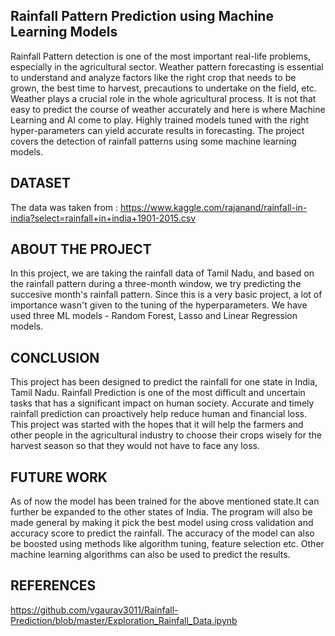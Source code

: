 ## Rainfall Pattern Prediction using Machine Learning Models

Rainfall Pattern detection is one of the most important real-life problems, especially in the agricultural sector. Weather pattern forecasting is essential to understand and
analyze factors like the right crop that needs to be grown, the best time to harvest, precautions to undertake on the field, etc. Weather plays a crucial role in the whole agricultural process. It is not that easy to predict the course of weather accurately and here is where Machine Learning and AI come to play. Highly trained models tuned with the right hyper-parameters can yield accurate results in forecasting. The project covers the detection of rainfall patterns using some machine learning models.

## DATASET 

The data was taken from : https://www.kaggle.com/rajanand/rainfall-in-india?select=rainfall+in+india+1901-2015.csv

## ABOUT THE PROJECT

In this project, we are taking the rainfall data of Tamil Nadu, and based on the rainfall pattern during a three-month window, we try predicting the succesive month's 
rainfall pattern. Since this is a very basic project, a lot of importance wasn't given to the tuning of the hyperparameters. We have used three ML models - Random Forest, Lasso and Linear Regression models. 

## CONCLUSION

This project has been designed to predict the rainfall for one state in India, Tamil Nadu. Rainfall Prediction is one of the most difficult and uncertain tasks that has a significant impact on human society. Accurate and timely rainfall prediction can proactively help reduce human and financial loss. This project was started with the hopes that it will help the farmers and other people in the agricultural industry to choose their crops wisely for the harvest season so that they would not have to face any loss.

## FUTURE WORK

As of now the model has been trained for the above mentioned state.It can further be expanded to the other states of India. The program will also be made general by making
it pick the best model using cross validation and accuracy score to predict the rainfall. The accuracy of the model can also be boosted using methods like algorithm tuning, feature selection etc. Other machine learning algorithms can also be used to predict the results.

## REFERENCES

https://github.com/vgaurav3011/Rainfall-Prediction/blob/master/Exploration_Rainfall_Data.ipynb
